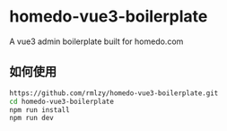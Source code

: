 # homedo-vue3-boilerplate

A vue3 admin boilerplate built for homedo.com

## 如何使用

```bash
https://github.com/rmlzy/homedo-vue3-boilerplate.git
cd homedo-vue3-boilerplate
npm run install
npm run dev
```
